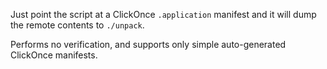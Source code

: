 Just point the script at a ClickOnce `.application` manifest and it will dump the remote contents to `./unpack`.

Performs no verification, and supports only simple auto-generated ClickOnce manifests.
